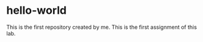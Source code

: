 # hello-world
This is the first repository created by me.
This is the first assignment of this lab.
